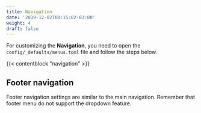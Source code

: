```yaml
---
title: Navigation
date: '2019-12-02T08:15:02-03:00'
weight: 4
draft: false
---
```


For customizing the **Navigation**, you need to open the `config/_defaults/menus.toml` file and follow the steps below.

{{< contentblock "navigation" >}}

## Footer navigation

Footer navigation settings are similar to the main navigation. Remember that footer menu do not support the dropdown feature.
